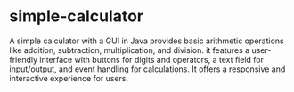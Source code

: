 # simple-calculator
A simple calculator with a GUI in Java provides basic arithmetic operations like addition, subtraction, multiplication, and division.  it features a user-friendly interface with buttons for digits and operators, a text field for input/output, and event handling for calculations. It offers a responsive and interactive experience for users.
